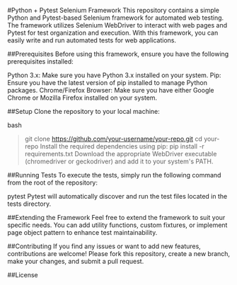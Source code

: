 #Python + Pytest Selenium Framework
This repository contains a simple Python and Pytest-based Selenium framework for automated web testing. The framework utilizes Selenium WebDriver to interact with web pages and Pytest for test organization and execution. With this framework, you can easily write and run automated tests for web applications.

##Prerequisites
Before using this framework, ensure you have the following prerequisites installed:

Python 3.x: Make sure you have Python 3.x installed on your system.
Pip: Ensure you have the latest version of pip installed to manage Python packages.
Chrome/Firefox Browser: Make sure you have either Google Chrome or Mozilla Firefox installed on your system.

##Setup
Clone the repository to your local machine:

bash
> git clone https://github.com/your-username/your-repo.git
> cd your-repo
> Install the required dependencies using pip:
>pip install -r requirements.txt
Download the appropriate WebDriver executable (chromedriver or geckodriver) and add it to your system's PATH.

##Running Tests
To execute the tests, simply run the following command from the root of the repository:

pytest
Pytest will automatically discover and run the test files located in the tests directory.

##Extending the Framework
Feel free to extend the framework to suit your specific needs. You can add utility functions, custom fixtures, or implement page object pattern to enhance test maintainability.

##Contributing
If you find any issues or want to add new features, contributions are welcome! Please fork this repository, create a new branch, make your changes, and submit a pull request.

##License
